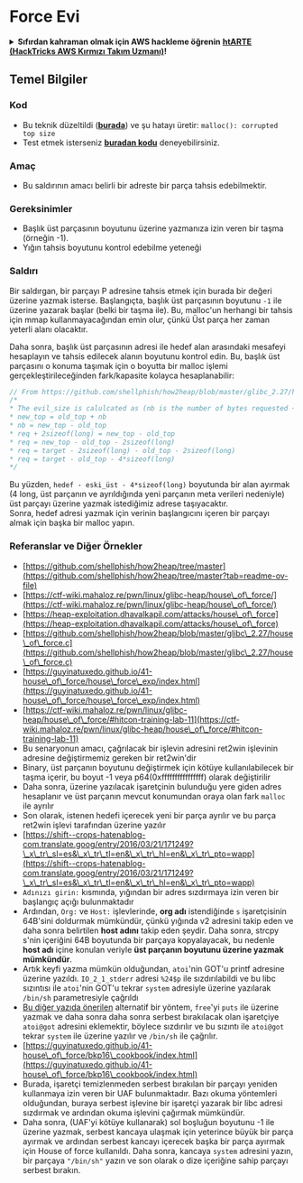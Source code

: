 # Force Evi

<details>

<summary><strong>Sıfırdan kahraman olmak için AWS hackleme öğrenin</strong> <a href="https://training.hacktricks.xyz/courses/arte"><strong>htARTE (HackTricks AWS Kırmızı Takım Uzmanı)</strong></a><strong>!</strong></summary>

HackTricks'ı desteklemenin diğer yolları:

* **Şirketinizi HackTricks'te reklamını görmek istiyorsanız** veya **HackTricks'i PDF olarak indirmek istiyorsanız** [**ABONELİK PLANLARI**](https://github.com/sponsors/carlospolop)'na göz atın!
* [**Resmi PEASS & HackTricks ürünlerini**](https://peass.creator-spring.com) edinin
* [**PEASS Ailesi'ni**](https://opensea.io/collection/the-peass-family) keşfedin, özel [**NFT'lerimiz**](https://opensea.io/collection/the-peass-family) koleksiyonumuz
* 💬 **Discord grubuna** katılın](https://discord.gg/hRep4RUj7f) veya [**telegram grubuna**](https://t.me/peass) katılın veya bizi **Twitter** 🐦 [**@hacktricks\_live**](https://twitter.com/hacktricks\_live)** takip edin.**
* **Hacking püf noktalarınızı paylaşarak PR göndererek** [**HackTricks**](https://github.com/carlospolop/hacktricks) ve [**HackTricks Cloud**](https://github.com/carlospolop/hacktricks-cloud) github depolarına katkıda bulunun.

</details>

## Temel Bilgiler

### Kod

* Bu teknik düzeltildi ([**burada**](https://sourceware.org/git/?p=glibc.git;a=commitdiff;h=30a17d8c95fbfb15c52d1115803b63aaa73a285c)) ve şu hatayı üretir: `malloc(): corrupted top size`
* Test etmek isterseniz [**buradan kodu**](https://guyinatuxedo.github.io/41-house\_of\_force/house\_force\_exp/index.html) deneyebilirsiniz.

### Amaç

* Bu saldırının amacı belirli bir adreste bir parça tahsis edebilmektir.

### Gereksinimler

* Başlık üst parçasının boyutunu üzerine yazmanıza izin veren bir taşma (örneğin -1).
* Yığın tahsis boyutunu kontrol edebilme yeteneği

### Saldırı

Bir saldırgan, bir parçayı P adresine tahsis etmek için burada bir değeri üzerine yazmak isterse. Başlangıçta, başlık üst parçasının boyutunu `-1` ile üzerine yazarak başlar (belki bir taşma ile). Bu, malloc'un herhangi bir tahsis için mmap kullanmayacağından emin olur, çünkü Üst parça her zaman yeterli alanı olacaktır.

Daha sonra, başlık üst parçasının adresi ile hedef alan arasındaki mesafeyi hesaplayın ve tahsis edilecek alanın boyutunu kontrol edin. Bu, başlık üst parçasını o konuma taşımak için o boyutta bir malloc işlemi gerçekleştirileceğinden fark/kapasite kolayca hesaplanabilir:
```c
// From https://github.com/shellphish/how2heap/blob/master/glibc_2.27/house_of_force.c#L59C2-L67C5
/*
* The evil_size is calulcated as (nb is the number of bytes requested + space for metadata):
* new_top = old_top + nb
* nb = new_top - old_top
* req + 2sizeof(long) = new_top - old_top
* req = new_top - old_top - 2sizeof(long)
* req = target - 2sizeof(long) - old_top - 2sizeof(long)
* req = target - old_top - 4*sizeof(long)
*/
```
Bu yüzden, `hedef - eski_üst - 4*sizeof(long)` boyutunda bir alan ayırmak (4 long, üst parçanın ve ayrıldığında yeni parçanın meta verileri nedeniyle) üst parçayı üzerine yazmak istediğimiz adrese taşıyacaktır.\
Sonra, hedef adresi yazmak için verinin başlangıcını içeren bir parçayı almak için başka bir malloc yapın.

### Referanslar ve Diğer Örnekler

* [https://github.com/shellphish/how2heap/tree/master](https://github.com/shellphish/how2heap/tree/master?tab=readme-ov-file)
* [https://ctf-wiki.mahaloz.re/pwn/linux/glibc-heap/house\_of\_force/](https://ctf-wiki.mahaloz.re/pwn/linux/glibc-heap/house\_of\_force/)
* [https://heap-exploitation.dhavalkapil.com/attacks/house\_of\_force](https://heap-exploitation.dhavalkapil.com/attacks/house\_of\_force)
* [https://github.com/shellphish/how2heap/blob/master/glibc\_2.27/house\_of\_force.c](https://github.com/shellphish/how2heap/blob/master/glibc\_2.27/house\_of\_force.c)
* [https://guyinatuxedo.github.io/41-house\_of\_force/house\_force\_exp/index.html](https://guyinatuxedo.github.io/41-house\_of\_force/house\_force\_exp/index.html)
* [https://ctf-wiki.mahaloz.re/pwn/linux/glibc-heap/house\_of\_force/#hitcon-training-lab-11](https://ctf-wiki.mahaloz.re/pwn/linux/glibc-heap/house\_of\_force/#hitcon-training-lab-11)
* Bu senaryonun amacı, çağrılacak bir işlevin adresini ret2win işlevinin adresine değiştirmemiz gereken bir ret2win'dir
* Binary, üst parçanın boyutunu değiştirmek için kötüye kullanılabilecek bir taşma içerir, bu boyut -1 veya p64(0xffffffffffffffff) olarak değiştirilir
* Daha sonra, üzerine yazılacak işaretçinin bulunduğu yere giden adres hesaplanır ve üst parçanın mevcut konumundan oraya olan fark `malloc` ile ayrılır
* Son olarak, istenen hedefi içerecek yeni bir parça ayrılır ve bu parça ret2win işlevi tarafından üzerine yazılır
* [https://shift--crops-hatenablog-com.translate.goog/entry/2016/03/21/171249?\_x\_tr\_sl=es&\_x\_tr\_tl=en&\_x\_tr\_hl=en&\_x\_tr\_pto=wapp](https://shift--crops-hatenablog-com.translate.goog/entry/2016/03/21/171249?\_x\_tr\_sl=es&\_x\_tr\_tl=en&\_x\_tr\_hl=en&\_x\_tr\_pto=wapp)
* `Adınızı girin:` kısmında, yığından bir adres sızdırmaya izin veren bir başlangıç açığı bulunmaktadır
* Ardından, `Org:` ve `Host:` işlevlerinde, **org adı** istendiğinde `s` işaretçisinin 64B'sini doldurmak mümkündür, çünkü yığında v2 adresini takip eden ve daha sonra belirtilen **host adını** takip eden şeydir. Daha sonra, strcpy s'nin içeriğini 64B boyutunda bir parçaya kopyalayacak, bu nedenle **host adı** içine konulan veriyle **üst parçanın boyutunu üzerine yazmak mümkündür**.
* Artık keyfi yazma mümkün olduğundan, `atoi`'nin GOT'u printf adresine üzerine yazıldı. `IO_2_1_stderr` adresi `%24$p` ile sızdırılabildi ve bu libc sızıntısı ile `atoi`'nin GOT'u tekrar `system` adresiyle üzerine yazılarak `/bin/sh` parametresiyle çağrıldı
* [Bu diğer yazıda önerilen](https://ctf-wiki.mahaloz.re/pwn/linux/glibc-heap/house\_of\_force/#2016-bctf-bcloud) alternatif bir yöntem, `free`'yi `puts` ile üzerine yazmak ve daha sonra daha sonra serbest bırakılacak olan işaretçiye `atoi@got` adresini eklemektir, böylece sızdırılır ve bu sızıntı ile `atoi@got` tekrar `system` ile üzerine yazılır ve `/bin/sh` ile çağrılır.
* [https://guyinatuxedo.github.io/41-house\_of\_force/bkp16\_cookbook/index.html](https://guyinatuxedo.github.io/41-house\_of\_force/bkp16\_cookbook/index.html)
* Burada, işaretçi temizlenmeden serbest bırakılan bir parçayı yeniden kullanmaya izin veren bir UAF bulunmaktadır. Bazı okuma yöntemleri olduğundan, buraya serbest işlevine bir işaretçi yazarak bir libc adresi sızdırmak ve ardından okuma işlevini çağırmak mümkündür.
* Daha sonra, (UAF'yi kötüye kullanarak) sol boşluğun boyutunu -1 ile üzerine yazmak, serbest kancaya ulaşmak için yeterince büyük bir parça ayırmak ve ardından serbest kancayı içerecek başka bir parça ayırmak için House of force kullanıldı. Daha sonra, kancaya `system` adresini yazın, bir parçaya `"/bin/sh"` yazın ve son olarak o dize içeriğine sahip parçayı serbest bırakın.

